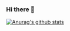 ### Hi there 👋

<!--
**kibutan/kibutan** is a ✨ _special_ ✨ repository because its `README.md` (this file) appears on your GitHub profile.

Here are some ideas to get you started:

- 🔭 I’m currently working on ...
- 🌱 I’m currently learning ...
- 👯 I’m looking to collaborate on ...
- 🤔 I’m looking for help with ...
- 💬 Ask me about ...
- 📫 How to reach me: ...
- 😄 Pronouns: ...
- ⚡ Fun fact: ...
-->
[![Anurag's github stats](https://github-readme-stats.vercel.app/api?username=kibutan&show_icons=true)](https://github.com/anuraghazra/github-readme-stats)
<!--[![Top Langs](https://github-readme-stats.vercel.app/api/top-langs/?username=kibutan&layout=compact&hide=Jupyter%20Notebook)](https://github.com/anuraghazra/github-readme-stats)

[![Top Langs](https://github-readme-stats.vercel.app/api/top-langs/?username=kibutan&layout=compact)](https://github.com/anuraghazra/github-readme-stats)
